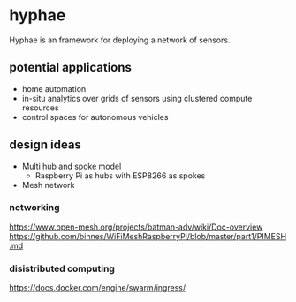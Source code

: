 # hyphae
Hyphae is an framework for deploying a network of sensors.

## potential applications
- home automation
- in-situ analytics over grids of sensors using clustered compute resources
- control spaces for autonomous vehicles
## design ideas
- Multi hub and spoke model
  - Raspberry Pi as hubs with ESP8266 as spokes
- Mesh network

### networking
https://www.open-mesh.org/projects/batman-adv/wiki/Doc-overview
https://github.com/binnes/WiFiMeshRaspberryPi/blob/master/part1/PIMESH.md

### disistributed computing
https://docs.docker.com/engine/swarm/ingress/
